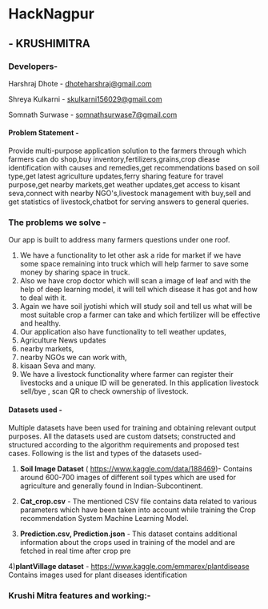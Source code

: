 # HackNagpur 
## - KRUSHIMITRA

### Developers- 
Harshraj Dhote - dhoteharshraj@gmail.com

Shreya Kulkarni - skulkarni156029@gmail.com

Somnath Surwase - somnathsurwase7@gmail.com

#### Problem Statement - 
        
  Provide multi-purpose application solution to the farmers through which farmers can do shop,buy inventory,fertilizers,grains,crop diease identification with causes and remedies,get recommendations based on soil type,get latest agriculture updates,ferry sharing feature for travel purpose,get nearby markets,get weather updates,get access to kisant seva,connect with nearby NGO's,livestock management with buy,sell and get statistics of livestock,chatbot for serving answers to general queries.

### The problems we solve -

Our app is built to address many farmers questions under one roof.
1) We have a functionality to let other ask a ride for market if we have some space remaining into truck which will help farmer to save some money by sharing space in truck. 
2) Also we have crop doctor which will scan a image of leaf and with the help of deep learning model, it will tell which disease it has got and how to deal with it. 
3) Again we have soil jyotishi which will study soil and tell us what will be most suitable crop a farmer can take and which fertilizer will be effective and healthy. 
4) Our application also have functionality to tell weather updates, 
5) Agriculture News updates
6) nearby markets, 
7) nearby NGOs we can work with, 
8) kisaan Seva and many. 
9) We have a livestock functionality where farmer can register their livestocks and a unique ID will be generated. In this application livestock sell/bye , scan QR to check ownership of livestock.


#### Datasets used - 
Multiple datasets have been used for training and obtaining relevant output purposes. All the datasets used are custom datsets; constructed and structured according to the algorithm requirements and proposed test cases. Following is the list and types of the datasets used-

1) **Soil Image Dataset** (
https://www.kaggle.com/data/188469)- Contains around 600-700 images of different soil types which are used for agriculture and generally found in Indian-Subcontinent.
    
2) **Cat_crop.csv** - The mentioned CSV file contains data related to various parameters which have been taken into account while training the Crop recommendation System Machine Learning Model.
    
3) **Prediction.csv, Prediction.json** - This dataset contains additional information about the crops used in training of the model and are fetched in real time after crop pre

4)**plantVillage dataset** - https://www.kaggle.com/emmarex/plantdisease
Contains images used for plant diseases identification


### Krushi Mitra features and working:-


